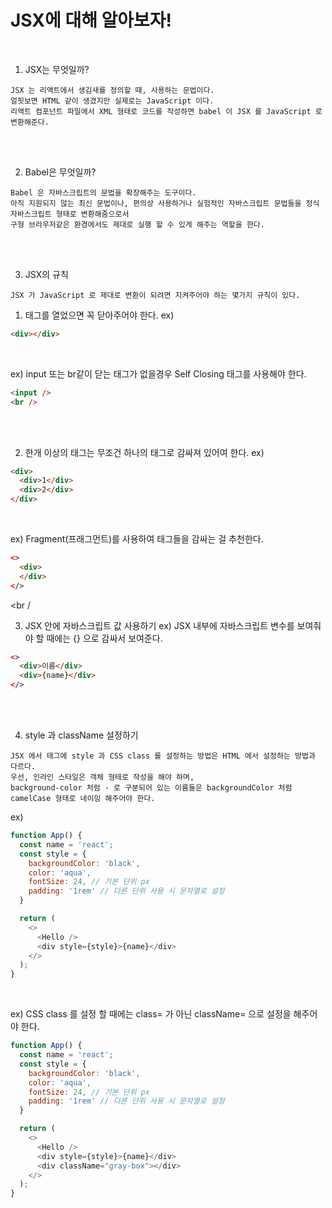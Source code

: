 # JSX에 대해 알아보자!

<br />

1. JSX는 무엇일까?
```
JSX 는 리액트에서 생김새를 정의할 때, 사용하는 문법이다. 
얼핏보면 HTML 같이 생겼지만 실제로는 JavaScript 이다.
리액트 컴포넌트 파일에서 XML 형태로 코드를 작성하면 babel 이 JSX 를 JavaScript 로 변환해준다.
```

<br /><br />

2. Babel은 무엇일까?
```
Babel 은 자바스크립트의 문법을 확장해주는 도구이다.
아직 지원되지 않는 최신 문법이나, 편의상 사용하거나 실험적인 자바스크립트 문법들을 정식 자바스크립트 형태로 변환해줌으로서 
구형 브라우저같은 환경에서도 제대로 실행 할 수 있게 해주는 역할을 한다.
```

<br /><br />

3. JSX의 규칙
```
JSX 가 JavaScript 로 제대로 변환이 되려면 지켜주어야 하는 몇가지 규칙이 있다.
```

1) 태그를 열었으면 꼭 닫아주어야 한다.
ex)
```html
<div></div> 
```

<br />

ex) input 또는 br같이 닫는 태그가 없을경우 Self Closing 태그를 사용해야 한다.
```html
<input />
<br />
```

<br /><br />

2) 한개 이상의 태그는 무조건 하나의 태그로 감싸져 있어여 한다.
ex)
```html
<div>
  <div>1</div>
  <div>2</div>
</div>
```

<br />

ex) Fragment(프래그먼트)를 사용하여 태그들을 감싸는 걸 추천한다.
```html
<>
  <div>
  </div>
</>
```

<br /

3) JSX 안에 자바스크립트 값 사용하기
ex) JSX 내부에 자바스크립트 변수를 보여줘야 할 때에는 {} 으로 감싸서 보여준다.
```html
<>
  <div>이름</div>
  <div>{name}</div>
</>
```

<br /><br />

4. style 과 className 설정하기
```
JSX 에서 태그에 style 과 CSS class 를 설정하는 방법은 HTML 에서 설정하는 방법과 다르다.
우선, 인라인 스타일은 객체 형태로 작성을 해야 하며, 
background-color 처럼 - 로 구분되어 있는 이름들은 backgroundColor 처럼 camelCase 형태로 네이밍 해주어야 한다.
```
ex)
```javascript
function App() {
  const name = 'react';
  const style = {
    backgroundColor: 'black',
    color: 'aqua',
    fontSize: 24, // 기본 단위 px
    padding: '1rem' // 다른 단위 사용 시 문자열로 설정
  }

  return (
    <>
      <Hello />
      <div style={style}>{name}</div>
    </>
  );
}
```

<br />

ex) CSS class 를 설정 할 때에는 class= 가 아닌 className= 으로 설정을 해주어야 한다.
```javascript
function App() {
  const name = 'react';
  const style = {
    backgroundColor: 'black',
    color: 'aqua',
    fontSize: 24, // 기본 단위 px
    padding: '1rem' // 다른 단위 사용 시 문자열로 설정
  }

  return (
    <>
      <Hello />
      <div style={style}>{name}</div>
      <div className="gray-box"></div>
    </>
  );
}
```
